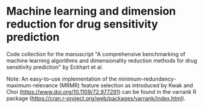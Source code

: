 # Machine learning and dimension reduction for drug sensitivity prediction
Code collection for the manuscript "A comprehensive benchmarking of machine learning algorithms and dimensionality reduction methods for drug sensitivity prediction" by Eckhart et al.

Note: An easy-to-use implementation of the minimum-redundancy-maximum-relevance (MRMR) feature selection as introduced by Kwak and Choi (https://www.doi.org/10.1109/72.977291) can be found in the varrank R package (https://cran.r-project.org/web/packages/varrank/index.html).
